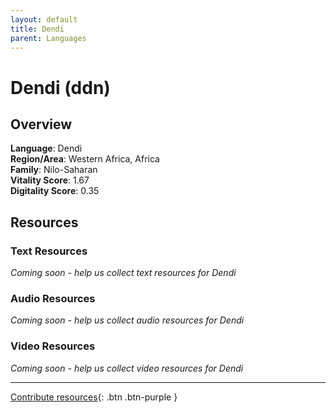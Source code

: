 ```yaml
---
layout: default
title: Dendi
parent: Languages
---
```


# Dendi (ddn)

## Overview

**Language**: Dendi  
**Region/Area**: Western Africa, Africa  
**Family**: Nilo-Saharan  
**Vitality Score**: 1.67  
**Digitality Score**: 0.35  

## Resources

### Text Resources
*Coming soon - help us collect text resources for Dendi*

### Audio Resources
*Coming soon - help us collect audio resources for Dendi*

### Video Resources
*Coming soon - help us collect video resources for Dendi*

---

[Contribute resources](https://fairtrain.github.io/){: .btn .btn-purple }
